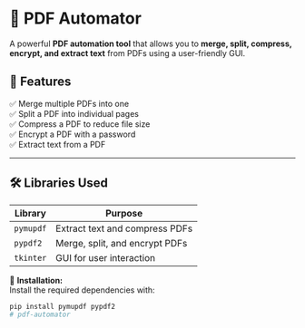 # 📄 PDF Automator  

A powerful **PDF automation tool** that allows you to **merge, split, compress, encrypt, and extract text** from PDFs using a user-friendly GUI.  

## 🚀 Features  
✅ Merge multiple PDFs into one  
✅ Split a PDF into individual pages  
✅ Compress a PDF to reduce file size  
✅ Encrypt a PDF with a password  
✅ Extract text from a PDF  

---

## 🛠️ Libraries Used  

| Library   | Purpose |
|-----------|---------|
| `pymupdf` | Extract text and compress PDFs |
| `pypdf2`  | Merge, split, and encrypt PDFs |
| `tkinter` | GUI for user interaction |

📌 **Installation:**  
Install the required dependencies with:  
```bash
pip install pymupdf pypdf2
# pdf-automator
